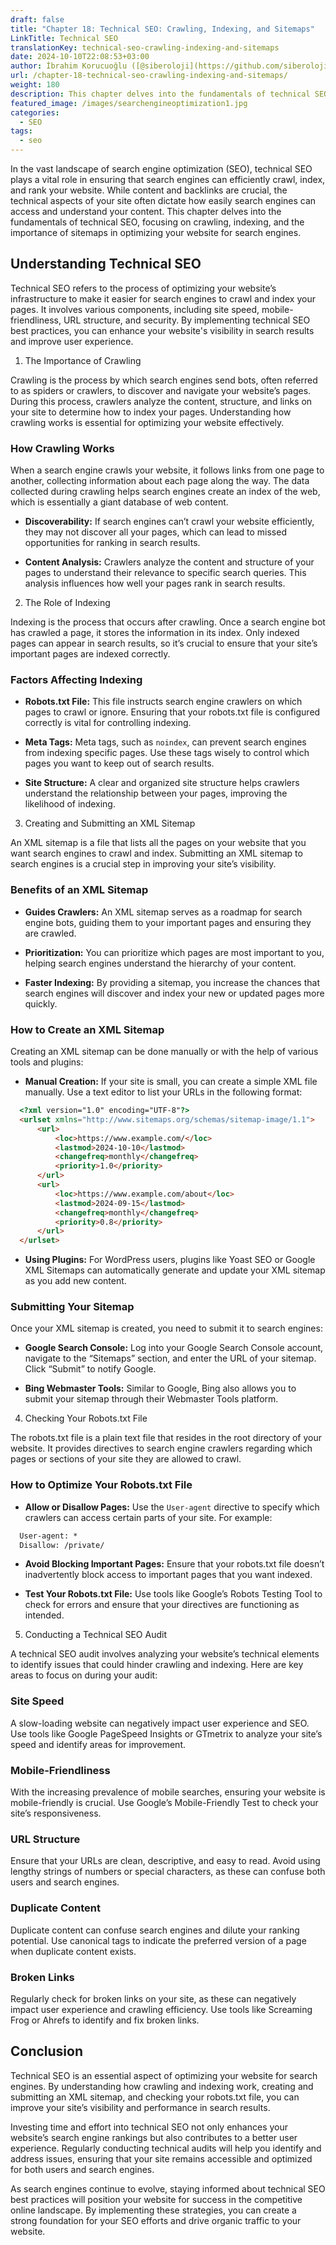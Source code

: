 ```yaml
---
draft: false
title: "Chapter 18: Technical SEO: Crawling, Indexing, and Sitemaps"
LinkTitle: Technical SEO
translationKey: technical-seo-crawling-indexing-and-sitemaps
date: 2024-10-10T22:08:53+03:00
author: İbrahim Korucuoğlu ([@siberoloji](https://github.com/siberoloji))
url: /chapter-18-technical-seo-crawling-indexing-and-sitemaps/
weight: 180
description: This chapter delves into the fundamentals of technical SEO, focusing on crawling, indexing, and the importance of sitemaps in optimizing your website for search engines.
featured_image: /images/searchengineoptimization1.jpg
categories:
  - SEO
tags:
  - seo
---
```

In the vast landscape of search engine optimization (SEO), technical SEO plays a vital role in ensuring that search engines can efficiently crawl, index, and rank your website. While content and backlinks are crucial, the technical aspects of your site often dictate how easily search engines can access and understand your content. This chapter delves into the fundamentals of technical SEO, focusing on crawling, indexing, and the importance of sitemaps in optimizing your website for search engines.

## Understanding Technical SEO

Technical SEO refers to the process of optimizing your website’s infrastructure to make it easier for search engines to crawl and index your pages. It involves various components, including site speed, mobile-friendliness, URL structure, and security. By implementing technical SEO best practices, you can enhance your website's visibility in search results and improve user experience.

1. The Importance of Crawling

Crawling is the process by which search engines send bots, often referred to as spiders or crawlers, to discover and navigate your website’s pages. During this process, crawlers analyze the content, structure, and links on your site to determine how to index your pages. Understanding how crawling works is essential for optimizing your website effectively.

### How Crawling Works

When a search engine crawls your website, it follows links from one page to another, collecting information about each page along the way. The data collected during crawling helps search engines create an index of the web, which is essentially a giant database of web content.

* **Discoverability:** If search engines can’t crawl your website efficiently, they may not discover all your pages, which can lead to missed opportunities for ranking in search results.

* **Content Analysis:** Crawlers analyze the content and structure of your pages to understand their relevance to specific search queries. This analysis influences how well your pages rank in search results.

2. The Role of Indexing

Indexing is the process that occurs after crawling. Once a search engine bot has crawled a page, it stores the information in its index. Only indexed pages can appear in search results, so it’s crucial to ensure that your site’s important pages are indexed correctly.

### Factors Affecting Indexing

* **Robots.txt File:** This file instructs search engine crawlers on which pages to crawl or ignore. Ensuring that your robots.txt file is configured correctly is vital for controlling indexing.

* **Meta Tags:** Meta tags, such as `noindex`, can prevent search engines from indexing specific pages. Use these tags wisely to control which pages you want to keep out of search results.

* **Site Structure:** A clear and organized site structure helps crawlers understand the relationship between your pages, improving the likelihood of indexing.

3. Creating and Submitting an XML Sitemap

An XML sitemap is a file that lists all the pages on your website that you want search engines to crawl and index. Submitting an XML sitemap to search engines is a crucial step in improving your site’s visibility.

### Benefits of an XML Sitemap

* **Guides Crawlers:** An XML sitemap serves as a roadmap for search engine bots, guiding them to your important pages and ensuring they are crawled.

* **Prioritization:** You can prioritize which pages are most important to you, helping search engines understand the hierarchy of your content.

* **Faster Indexing:** By providing a sitemap, you increase the chances that search engines will discover and index your new or updated pages more quickly.

### How to Create an XML Sitemap

Creating an XML sitemap can be done manually or with the help of various tools and plugins:

* **Manual Creation:** If your site is small, you can create a simple XML file manually. Use a text editor to list your URLs in the following format:

```html
  <?xml version="1.0" encoding="UTF-8"?>
  <urlset xmlns="http://www.sitemaps.org/schemas/sitemap-image/1.1">
      <url>
          <loc>https://www.example.com/</loc>
          <lastmod>2024-10-10</lastmod>
          <changefreq>monthly</changefreq>
          <priority>1.0</priority>
      </url>
      <url>
          <loc>https://www.example.com/about</loc>
          <lastmod>2024-09-15</lastmod>
          <changefreq>monthly</changefreq>
          <priority>0.8</priority>
      </url>
  </urlset>
```

* **Using Plugins:** For WordPress users, plugins like Yoast SEO or Google XML Sitemaps can automatically generate and update your XML sitemap as you add new content.

### Submitting Your Sitemap

Once your XML sitemap is created, you need to submit it to search engines:

* **Google Search Console:** Log into your Google Search Console account, navigate to the “Sitemaps” section, and enter the URL of your sitemap. Click “Submit” to notify Google.

* **Bing Webmaster Tools:** Similar to Google, Bing also allows you to submit your sitemap through their Webmaster Tools platform.

4. Checking Your Robots.txt File

The robots.txt file is a plain text file that resides in the root directory of your website. It provides directives to search engine crawlers regarding which pages or sections of your site they are allowed to crawl.

### How to Optimize Your Robots.txt File

* **Allow or Disallow Pages:** Use the `User-agent` directive to specify which crawlers can access certain parts of your site. For example:

```html
  User-agent: *
  Disallow: /private/
```

* **Avoid Blocking Important Pages:** Ensure that your robots.txt file doesn’t inadvertently block access to important pages that you want indexed.

* **Test Your Robots.txt File:** Use tools like Google’s Robots Testing Tool to check for errors and ensure that your directives are functioning as intended.

5. Conducting a Technical SEO Audit

A technical SEO audit involves analyzing your website’s technical elements to identify issues that could hinder crawling and indexing. Here are key areas to focus on during your audit:

### Site Speed

A slow-loading website can negatively impact user experience and SEO. Use tools like Google PageSpeed Insights or GTmetrix to analyze your site’s speed and identify areas for improvement.

### Mobile-Friendliness

With the increasing prevalence of mobile searches, ensuring your website is mobile-friendly is crucial. Use Google’s Mobile-Friendly Test to check your site’s responsiveness.

### URL Structure

Ensure that your URLs are clean, descriptive, and easy to read. Avoid using lengthy strings of numbers or special characters, as these can confuse both users and search engines.

### Duplicate Content

Duplicate content can confuse search engines and dilute your ranking potential. Use canonical tags to indicate the preferred version of a page when duplicate content exists.

### Broken Links

Regularly check for broken links on your site, as these can negatively impact user experience and crawling efficiency. Use tools like Screaming Frog or Ahrefs to identify and fix broken links.

## Conclusion

Technical SEO is an essential aspect of optimizing your website for search engines. By understanding how crawling and indexing work, creating and submitting an XML sitemap, and checking your robots.txt file, you can improve your site’s visibility and performance in search results.

Investing time and effort into technical SEO not only enhances your website’s search engine rankings but also contributes to a better user experience. Regularly conducting technical audits will help you identify and address issues, ensuring that your site remains accessible and optimized for both users and search engines.

As search engines continue to evolve, staying informed about technical SEO best practices will position your website for success in the competitive online landscape. By implementing these strategies, you can create a strong foundation for your SEO efforts and drive organic traffic to your website.
